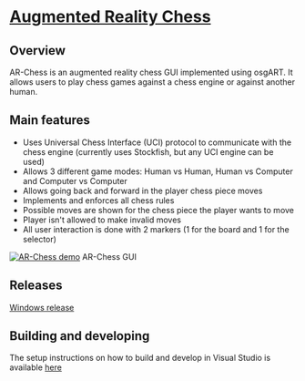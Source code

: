 # [Augmented Reality Chess](http://carlosmccosta.github.io/AR-Chess/)

## Overview
AR-Chess is an augmented reality chess GUI implemented using osgART.
It allows users to play chess games against a chess engine or against another human.

## Main features
* Uses Universal Chess Interface (UCI) protocol to communicate with the chess engine (currently uses Stockfish, but any UCI engine can be used)
* Allows 3 different game modes: Human vs Human, Human vs Computer and Computer vs Computer
* Allows going back and forward in the player chess piece moves
* Implements and enforces all chess rules
* Possible moves are shown for the chess piece the player wants to move
* Player isn't allowed to make invalid moves
* All user interaction is done with 2 markers (1 for the board and 1 for the selector)

[![AR-Chess demo](https://raw.github.com/carlosmccosta/AR-Chess/master/Screenshots/AR-Chess.png)](http://www.youtube.com/watch?v=id)
AR-Chess GUI


## Releases
[Windows release](https://github.com/carlosmccosta/AR-Chess/tree/master/Releases/Windows)

## Building and developing
The setup instructions on how to build and develop in Visual Studio is available [here](https://github.com/carlosmccosta/AR-Chess/blob/master/Source/Configuration/Visual%20Studio%20configuration.txt)
